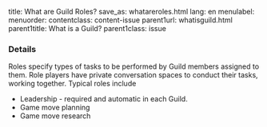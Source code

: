 title: What are Guild Roles?
save_as: whatareroles.html
lang: en
menulabel:
menuorder:
contentclass: content-issue
parent1url: whatisguild.html
parent1title: What is a Guild?
parent1class: issue

### Details

Roles specify types of tasks to be performed by Guild members assigned to them. Role players have private conversation spaces to conduct their tasks, working together. Typical roles include

* Leadership - required and automatic in each Guild.
* Game move planning
* Game move research
